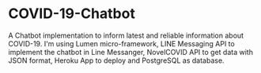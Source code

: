 # COVID-19-Chatbot
A Chatbot implementation to inform latest and reliable information about COVID-19. I'm using Lumen micro-framework, LINE Messaging API to implement the chatbot in Line Messanger, NovelCOVID API to get data with JSON format, Heroku App to deploy and PostgreSQL as database.
